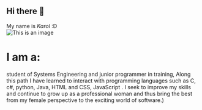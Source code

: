 ## Hi there 👋

My name is *Karol* :D  
![This is an image]([https://scontent-bog1-1.xx.fbcdn.net/v/t39.30808-6/313058166_10226867230843412_78944695854621884_n.jpg?_nc_cat=107&ccb=1-7&_nc_sid=730e14&_nc_eui2=AeEYCXmpSsN134ryMTv5gV0v-nEX0vl9puH6cRfS-X2m4ReFbvSWlGr1kJ0t88NC7As&_nc_ohc=ywq9s0XB4_sAX8fGDtu&_nc_ht=scontent-bog1-1.xx&oh=00_AfARf2ELBql0ZAz3qBX0YRmejkpPpkutdSVnLx5saclcNQ&oe=63DC17A1](https://drive.google.com/file/d/1I5g0qN7xik79jPKo2q2D9Qi1FsekBUYT/view?usp=share_link))
# I am a:
student of Systems Engineering and
junior programmer in training,
Along this path I have learned to interact with
programming languages such as C, c#, python, Java, HTML and CSS, JavaScript .
I seek to improve my skills and continue to grow up as a professional woman
and thus bring the best from my female perspective to the exciting world of software.)
